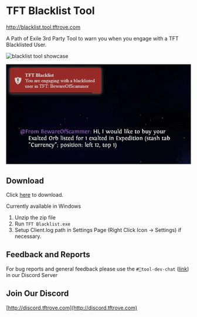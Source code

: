 # TFT Blacklist Tool

http://blacklist.tool.tftrove.com

A Path of Exile 3rd Party Tool to warn you when you engage with a TFT Blacklisted User.

![blacklist tool showcase](/readme/blacklist-tool.gif)

![blacklist tool showcase](/readme/blacklist-tool.png)

## Download

Click [here](https://github.com/The-Forbidden-Trove/blacklist-tool/releases) to download.

Currently available in Windows

1. Unzip the zip file
2. Run `TFT Blacklist.exe`
3. Setup Client.log path in Settings Page (Right Click Icon -> Settings) if necessary.

## Feedback and Reports

For bug reports and general feedback please use the `#💬tool-dev-chat` ([link](https://discord.com/channels/645607528297922560/680796887259021342)) in our Discord Server

## Join Our Discord

[http://discord.tftrove.com](http://discord.tftrove.com)
